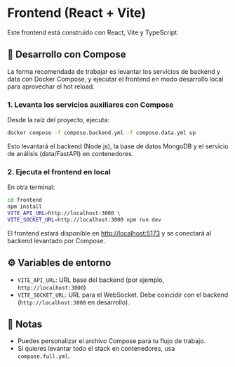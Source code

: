 # Frontend (React + Vite)

Este frontend está construido con React, Vite y TypeScript.

## 🚀 Desarrollo con Compose

La forma recomendada de trabajar es levantar los servicios de backend y data con Docker Compose, y ejecutar el frontend en modo desarrollo local para aprovechar el hot reload.

### 1. Levanta los servicios auxiliares con Compose

Desde la raíz del proyecto, ejecuta:

```bash
docker compose -f compose.backend.yml -f compose.data.yml up
```

Esto levantará el backend (Node.js), la base de datos MongoDB y el servicio de análisis (data/FastAPI) en contenedores.

### 2. Ejecuta el frontend en local

En otra terminal:

```bash
cd frontend
npm install
VITE_API_URL=http://localhost:3000 \
VITE_SOCKET_URL=http://localhost:3000 npm run dev
```

El frontend estará disponible en [http://localhost:5173](http://localhost:5173) y se conectará al backend levantado por Compose.

## ⚙️ Variables de entorno

- `VITE_API_URL`: URL base del backend (por ejemplo, `http://localhost:3000`)
- `VITE_SOCKET_URL`: URL para el WebSocket. Debe coincidir con el backend (`http://localhost:3000` en desarrollo).

## 📝 Notas

- Puedes personalizar el archivo Compose para tu flujo de trabajo.
- Si quieres levantar todo el stack en contenedores, usa `compose.full.yml`.

